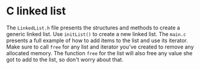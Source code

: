 # C linked list

The `LinkedList.h` file presents the structures and methods to create a generic linked list. Use `initList()` to create a new linked list. The `main.c` presents a full example of how to add items to the list and use its iterator. Make sure to call `free` for any list and iterator you've created to remove any allocated memory. The function `free` for the list will also free any value she got to add to the list, so don't worry about that.
